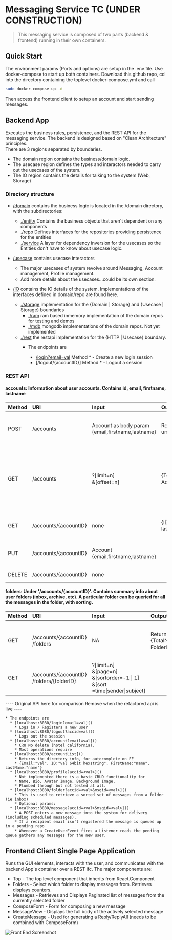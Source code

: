 # Messaging Service TC (UNDER CONSTRUCTION)

> This messaging service is composed of two parts (backend & frontend) running in their own containers.

## Quick Start
The environment params (Ports and options) are setup in the .env file. Use docker-compose to start up both containers. 
Download this github repo, cd into the directory containing the toplevel docker-compose.yml and call
``` bash
sudo docker-compose up -d
```
Then access the frontend client to setup an account and start sending messages. 

## Backend App
Executes the business rules, persistence, and the REST API for the messaging service. The backend is designed based on "Clean Architecture" principles.  
There are 3 regions separated by boundaries. 
* The domain region contains the business/domain logic. 
* The usecase region defines the types and interactors needed to carry out the usecases of the system.  
* The IO region contains the details for talking to the system (Web, Storage)

### Directory structure
* [/domain]()     contains the business logic is located in the /domain directory, with the subdirectories:
  * [./entity]()   Contains the business objects that aren't dependent on any components
  * [./repo]()     Defines interfaces for the repositories providing persistence for the entities 
  * [./service]()   A layer for dependency inversion for the usecases so the Entities don't have to know about usecase logic.

* [/usecase]() contains usecase interactors 
    * The major usecases of system revolve around Messaging, Account management, Profile management.
    * Add more details about the usecases...could be its own section.

* [/IO]() contains the IO details of the system. Implementations of the interfaces defined in domain/repo are found here.
  * [./storage]()  implementation for the {Domain | Storage} and {Usecase | Storage} boundaries
    * [./ram]()    ram based inmemory implementation of the domain repos for testing and demos
    * [./mdb]()    mongodb implementations of the domain repos. Not yet implemented
  * [./rest]()  the restapi implementation for the {HTTP | Usecase} boundary.
    * The endpoints are 

      * [/login?email=val]() 
        Method * - Create a new login session
      * [/logout/{accountID}]
        Method * - Logout a session

### REST API

#### accounts: Information about user accounts. Contains id, email, firstname, lastname  
| Method | URI | Input | Output | Notes |
| :---   | :---| :---  | :---   | :---  |
| POST |/accounts | Account as body param<br/> {email,firstname,lastname} | Returns id, if email is unique | Registers a New Account in the system |
| GET |/accounts |?[limit=n]<br/>&[offset=n] | {TotalNumOfAccounts, Accounts[]} | Get the list of accounts.<br/>limit and offset are optional.<br/>If not specified means all accounts.|
| GET |/accounts/{accountID} |none |{ID, email, firstname, lastname} |Returns specific account info.  |
| PUT |/accounts/{accountID} |Account {email,firstname,lastname} |   |Replaces the account info |
|DELETE |/accounts/{accountID} |none || Delete account |

#### folders: Under '/accounts/{accountID}'. Contains summary info about user folders (inbox, archive, etc). A particular folder can be queried for all the messages in the folder, with sorting. 

| Method | URI | Input | Output | Notes |
| :---   | :---| :---  | :---   | :---  |
| GET |/accounts/{accountID}<br/>/folders |NA |Returns list of folders {TotalNumberOfFolders, FolderInfo[]} |Summary of folder  info.<br/> FolderInfo:= <br/> {Name, Idx, NumTotal, NumUnviewed} |
|GET |/accounts/{accountID}<br/>/folders/{folderID} |?[limit=n]<br/>&[page=n]<br/>&[sortorder=-1 \| 1]<br/>&[sort =time\|sender\|subject]|   |{HeaderInfo, Messages[]} |Returns the messages in a folder sorted/limited/paged for the frontend.<br/>Page size is specified by limit.<br/>So {Limit:10,Page:0} gives the first 10 messages.  {Limit:10,Page:1} gives the next 10.<br/>HeaderInfo is {{Original query params}, FolderInfo} |

 
  ---- Original API here for comparison Remove when the refactored api is live ----

    * The endpoints are 
      * [localhost:8080/login?email=val]()  
        * Logs in / Registers a new user
      * [localhost:8080/logout?accid=val]() 
        * Logs out the session
      * [localhost:8080/account?email=val]() 
        * CRU No delete (hotel california). 
        * Most operations require
      * [localhost:8080/accountList]() 
        * Returns the directory info, for autocomplete on FE
        * {Email:"val", ID:"val 64bit hexstring", FirstName:"name", LastName:"name"}
      * [localhost:8080/profile?accid=<val>]() 
        * Not implemented there is a basic CRUD functionality for 
        * Name, Bio, Avatar Image, Background Image. 
        * Plumbed through but not tested at all.
      * [localhost:8080/folder?accid=<val>&msgid=<val>]() 
        * This is used to retrieve a sorted set of messages from a folder (ie inbox)        
        * Optional params: 
      * [localhost:8080/message?accid=<val>&msgid=<val>]()
        * A POST enters a new message into the system for delivery (including scheduled messages).  
        * If a recipient email isn't registered the message is queued up in a pending repo
        * Whenever a CreateUserEvent fires a Listener reads the pending queue gathers any messages for the new user. 

	
## Frontend Client Single Page Application 
Runs the GUI elements, interacts with the user, and communicates with the backend App's container over a REST ifc.
The major components are:
  * Top - The top level component that inherits from React.Component
  * Folders - Select which folder to display messages from. Retrieves displays counters. 
  * Messages - Retrieves and Displays Paginated list of messages from the currently selected folder
  * ComposeForm - Form for composing a new message
  * MessageView - Displays the full body of the actively selected message
  * CreateMessage - Used for generating a Reply/ReplyAll (needs to be combined with ComposeForm)

![Front End Screenshot](https://github.com/git-sim/tc/blob/master/fe_screenshot.PNG)



